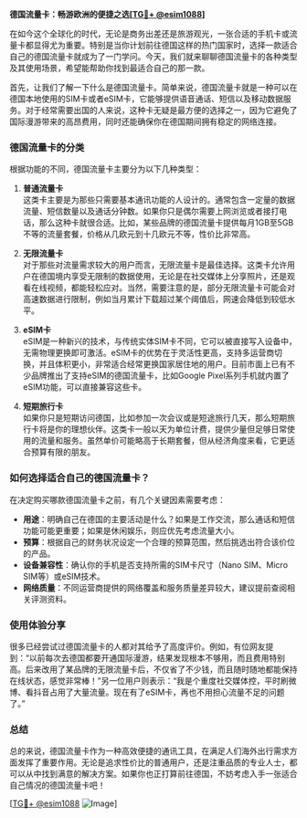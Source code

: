 **德国流量卡：畅游欧洲的便捷之选[[TG💪+ @esim1088](https://t.me/s/esim1088)]**

在如今这个全球化的时代，无论是商务出差还是旅游观光，一张合适的手机卡或流量卡都显得尤为重要。特别是当你计划前往德国这样的热门国家时，选择一款适合自己的德国流量卡就成为了一门学问。今天，我们就来聊聊德国流量卡的各种类型及其使用场景，希望能帮助你找到最适合自己的那一款。

首先，让我们了解一下什么是德国流量卡。简单来说，德国流量卡就是一种可以在德国本地使用的SIM卡或者eSIM卡，它能够提供语音通话、短信以及移动数据服务。对于经常需要出国的人来说，这种卡无疑是最方便的选择之一，因为它避免了国际漫游带来的高昂费用，同时还能确保你在德国期间拥有稳定的网络连接。

### 德国流量卡的分类

根据功能的不同，德国流量卡主要分为以下几种类型：

1. **普通流量卡**  
   这类卡主要是为那些只需要基本通讯功能的人设计的。通常包含一定量的数据流量、短信数量以及通话分钟数。如果你只是偶尔需要上网浏览或者接打电话，那么这种卡就很合适。比如，某些品牌的德国流量卡提供每月1GB至5GB不等的流量套餐，价格从几欧元到十几欧元不等，性价比非常高。

2. **无限流量卡**  
   对于那些对流量需求较大的用户而言，无限流量卡是最佳选择。这类卡允许用户在德国境内享受无限制的数据使用，无论是在社交媒体上分享照片，还是观看在线视频，都能轻松应对。当然，需要注意的是，部分无限流量卡可能会对高速数据进行限制，例如当月累计下载超过某个阈值后，网速会降低到较低水平。

3. **eSIM卡**  
   eSIM是一种新兴的技术，与传统实体SIM卡不同，它可以被直接写入设备中，无需物理更换即可激活。eSIM卡的优势在于灵活性更高，支持多运营商切换，并且体积更小，非常适合经常更换国家居住地的用户。目前市面上已有不少品牌推出了支持eSIM的德国流量卡，比如Google Pixel系列手机就内置了eSIM功能，可以直接兼容这些卡。

4. **短期旅行卡**  
   如果你只是短期访问德国，比如参加一次会议或是短途旅行几天，那么短期旅行卡将是你的理想伙伴。这类卡一般以天为单位计费，提供少量但足够日常使用的流量和服务。虽然单价可能略高于长期套餐，但从经济角度来看，它更适合预算有限的朋友。

### 如何选择适合自己的德国流量卡？

在决定购买哪款德国流量卡之前，有几个关键因素需要考虑：

- **用途**：明确自己在德国的主要活动是什么？如果是工作交流，那么通话和短信功能可能更重要；如果是休闲娱乐，则应优先考虑流量大小。
- **预算**：根据自己的财务状况设定一个合理的预算范围，然后挑选出符合该价位的产品。
- **设备兼容性**：确认你的手机是否支持所需的SIM卡尺寸（Nano SIM、Micro SIM等）或eSIM技术。
- **网络质量**：不同运营商提供的网络覆盖和服务质量差异较大，建议提前查阅相关评测资料。

### 使用体验分享

很多已经尝试过德国流量卡的人都对其给予了高度评价。例如，有位网友提到：“以前每次去德国都要开通国际漫游，结果发现根本不够用，而且费用特别高。后来改用了某品牌的无限流量卡后，不仅省了不少钱，而且随时随地都能保持在线状态，感觉非常棒！”另一位用户则表示：“我是个重度社交媒体控，平时刷微博、看抖音占用了大量流量。现在有了eSIM卡，再也不用担心流量不足的问题了。”

### 总结

总的来说，德国流量卡作为一种高效便捷的通讯工具，在满足人们海外出行需求方面发挥了重要作用。无论是追求性价比的普通用户，还是注重品质的专业人士，都可以从中找到满意的解决方案。如果你也正打算前往德国，不妨考虑入手一张适合自己情况的德国流量卡吧！

[[TG💪+ @esim1088](https://t.me/s/esim1088) ![Image](https://i.postimg.cc/4NQfJmqS/Snipaste-2025-05-13-00-14-12.png)]